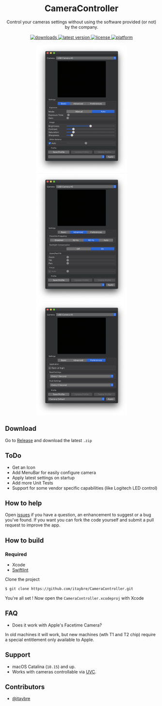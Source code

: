 <h1 align="center"> CameraController </h1>

<!-- subtext -->
<div align="center">
Control your cameras settings without using the software provided (or not) by the company.
</div>

<br/>

<!-- shields -->
<div align="center">
    <!-- downloads -->
    <a href="https://github.com/itaybre/CameraController/releases">
        <img src="https://img.shields.io/github/downloads/itaybre/CameraController/total" alt="downloads"/>
    </a>
    <!-- version -->
    <a href="https://github.com/itaybre/CameraController/releases/latest">
        <img src="https://img.shields.io/github/release/itaybre/CameraController.svg" alt="latest version"/>
    </a>
    <!-- license -->
    <a href="https://github.com/itaybre/CameraController/blob/master/License.txt">
        <img src="https://img.shields.io/github/license/itaybre/CameraController.svg" alt="license"/>
    </a>
    <!-- platform -->
    <a href="https://github.com/itaybre/CameraController">
        <img src="https://img.shields.io/badge/platform-macOS-lightgrey.svg" alt="platform"/>
    </a>
</div>

<br/>

<div align="center">
    <img src="./.github/Basic.png" width="299" alt="basic screenshot"/>
    <img src="./.github/Advanced.png" width="299" alt="advanced screenshot"/>
    <img src="./.github/Preferences.png" width="299" alt="preferences screenshot"/>

</div>

## Download

Go to [Release](https://github.com/itaybre/CameraController/releases/latest) and download the latest `.zip`

## ToDo

- Get an Icon
- Add MenuBar for easily configure camera
- Apply latest settings on startup
- Add more Unit Tests
- Support for some vendor specific capabilities (like Logitech LED control)

## How to help

Open [issues](https://github.com/itaybre/CameraController/issues) if you have a question, an enhancement to suggest or a bug you've found. If you want you can fork the code yourself and submit a pull request to improve the app.

## How to build

### Required

- Xcode
- [Swiftlint](https://github.com/realm/SwiftLint)

Clone the project
```sh
$ git clone https://github.com/itaybre/CameraController.git
```

You're all set ! Now open the `CameraController.xcodeproj` with Xcode

## FAQ

- Does it work with Apple's Facetime Camera?

In old machines it will work, but new machines (wth T1 and T2 chip) require a special entitlement only available to Apple.

## Support
- macOS Catalina (`10.15`) and up.
- Works with cameras controllable via [UVC](https://www.usb.org/document-library/video-class-v15-document-set).

## Contributors
- [@itaybre](https://github.com/itaybre)
